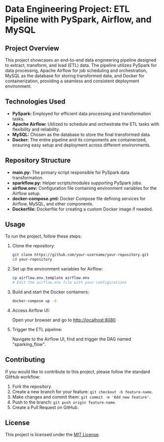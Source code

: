 # Data Engineering Project: ETL Pipeline with PySpark, Airflow, and MySQL

## Project Overview

This project showcases an end-to-end data engineering pipeline designed to extract, transform, and load (ETL) data. The pipeline utilizes PySpark for data processing, Apache Airflow for job scheduling and orchestration, MySQL as the database for storing transformed data, and Docker for containerization, providing a seamless and consistent deployment environment.

## Technologies Used

- **PySpark:** Employed for efficient data processing and transformation tasks.
- **Apache Airflow:** Utilized to schedule and orchestrate the ETL tasks with flexibility and reliability.
- **MySQL:** Chosen as the database to store the final transformed data.
- **Docker:** The entire pipeline and its components are containerized, ensuring easy setup and deployment across different environments.

## Repository Structure

- **main.py:** The primary script responsible for PySpark data transformation.
- **sparkflow.py:** Helper scripts/modules supporting PySpark jobs.
- **airflow.env:** Configuration file containing environment variables for the Airflow setup.
- **docker-compose.yml:** Docker Compose file defining services for Airflow, MySQL, and other components.
- **Dockerfile:** Dockerfile for creating a custom Docker image if needed.

## Usage

To run the project, follow these steps:

1. Clone the repository:

    ```bash
    git clone https://github.com/your-username/your-repository.git
    cd your-repository
    ```

2. Set up the environment variables for Airflow:

    ```bash
    cp airflow.env.template airflow.env
    # Edit the airflow.env file with your configurations
    ```

3. Build and start the Docker containers:

    ```bash
    docker-compose up -d
    ```

4. Access Airflow UI:

    Open your browser and go to [http://localhost:8080](http://localhost:8080)

5. Trigger the ETL pipeline:

    Navigate to the Airflow UI, find and trigger the DAG named "sparking_flow".

## Contributing

If you would like to contribute to this project, please follow the standard GitHub workflow:

1. Fork the repository.
2. Create a new branch for your feature: `git checkout -b feature-name`.
3. Make changes and commit them: `git commit -m 'Add new feature'`.
4. Push to the branch: `git push origin feature-name`.
5. Create a Pull Request on GitHub.

## License

This project is licensed under the [MIT License](LICENSE).
